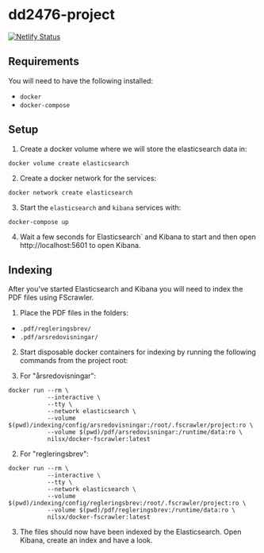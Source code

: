 # dd2476-project
[![Netlify Status](https://api.netlify.com/api/v1/badges/966fffe7-0705-4709-be9c-1d8b88f56c42/deploy-status)](https://app.netlify.com/sites/dazzling-einstein-023074/deploys)

## Requirements
You will need to have the following installed:
  - `docker`
  - `docker-compose`

## Setup
1. Create a docker volume where we will store the elasticsearch data in:
```
docker volume create elasticsearch
```

2. Create a docker network for the services:
```
docker network create elasticsearch
```

3. Start the `elasticsearch` and `kibana` services with:
```
docker-compose up
```

4. Wait a few seconds for Elasticsearch` and Kibana to start and then open
   http://localhost:5601 to open Kibana.

## Indexing
After you've started Elasticsearch and Kibana you will need to index the PDF
files using FScrawler.

1. Place the PDF files in the folders:
  - `.pdf/regleringsbrev/`
  - `.pdf/arsredovisningar/`

2. Start disposable docker containers for indexing by running the following
   commands from the project root:

  1. For "årsredovisningar":
```
docker run --rm \
           --interactive \
           --tty \
           --network elasticsearch \
           --volume $(pwd)/indexing/config/arsredovisningar:/root/.fscrawler/project:ro \
           --volume $(pwd)/pdf/arsredovisningar:/runtime/data:ro \
           nilsx/docker-fscrawler:latest
```

  2. For "regleringsbrev":
```
docker run --rm \
           --interactive \
           --tty \
           --network elasticsearch \
           --volume $(pwd)/indexing/config/regleringsbrev:/root/.fscrawler/project:ro \
           --volume $(pwd)/pdf/regleringsbrev:/runtime/data:ro \
           nilsx/docker-fscrawler:latest
```

3. The files should now have been indexed by the Elasticsearch. Open Kibana,
   create an index and have a look.
